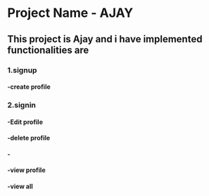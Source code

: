 # Project Name - AJAY
## This project is Ajay and i have implemented  functionalities are
### 1.signup
#### -create profile
### 2.signin
#### -Edit profile
#### -delete profile
#### -
#### -view profile
#### -view all


